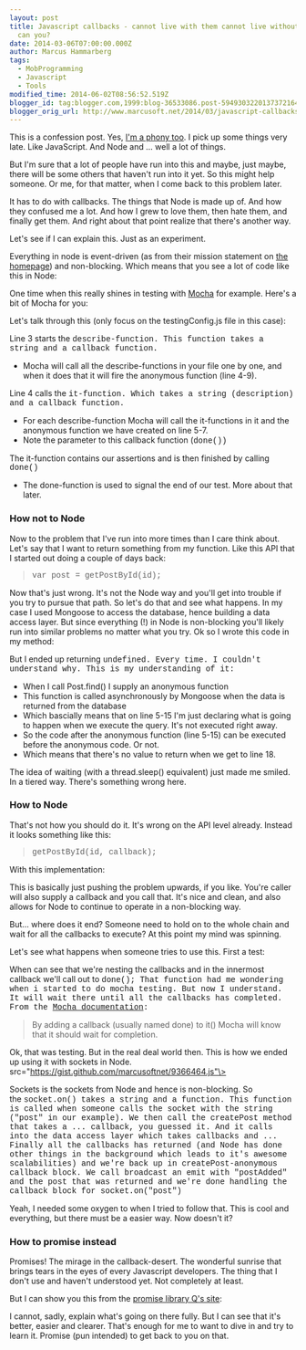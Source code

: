 ```yaml
---
layout: post
title: Javascript callbacks - cannot live with them cannot live without them... or
  can you?
date: 2014-03-06T07:00:00.000Z
author: Marcus Hammarberg
tags:
  - MobProgramming
  - Javascript
  - Tools
modified_time: 2014-06-02T08:56:52.519Z
blogger_id: tag:blogger.com,1999:blog-36533086.post-5949303220137372164
blogger_orig_url: http://www.marcusoft.net/2014/03/javascript-callbacks-cant-live-with.html
---
```





This is a confession post. Yes,
<a href="http://www.hanselman.com/blog/ImAPhonyAreYou.aspx"
target="_blank">I'm a phony too</a>. I pick up some things very late.
Like JavaScript. And Node and ... well a lot of things.

But I'm sure that a lot of people have run into this and maybe, just
maybe, there will be some others that haven't run into it yet. So this
might help someone. Or me, for that matter, when I come back to this
problem later.

It has to do with callbacks. The things that Node is made up of. And how
they confused me a lot. And how I grew to love them, then hate them, and
finally get them. And right about that point realize that there's
another way.

Let's see if I can explain this. Just as an experiment.

Everything in node is event-driven (as from their
mission statement on
<a href="http://nodejs.org/" target="_blank">the homepage</a>) and
non-blocking. Which means that you see a lot of code like this in
Node:

One time when this really shines in testing with
<a href="http://visionmedia.github.io/mocha/" target="_blank">Mocha</a>
for example. Here's a bit of Mocha for you:

Let's talk through this (only focus on the testingConfig.js file in this
case):

Line 3 starts the <span
style="font-family: Courier New, Courier, monospace;">describe-function.
This function takes a string and a callback function.

- Mocha will call all the describe-functions in your file one by one,
    and when it does that it will fire the anonymous function (line
    4-9).

Line 4 calls the <span
style="font-family: Courier New, Courier, monospace;">it-function.
Which takes a string (description) and a callback function.

- For each describe-function Mocha will call the it-functions in it
    and the anonymous function we have created on line 5-7.
- Note the parameter to this callback function (<span
    style="font-family: 'Courier New', Courier, monospace;">done())

The it-function contains our assertions and is then finished by calling
<span
style="font-family: Courier New, Courier, monospace;">done()

- <span style="font-family: inherit;">The done-function is used to
    signal the end of our test. More about that later.

### How not to Node

Now to the problem that I've run into more times than I care think
about. Let's say that I want to return something from my function. Like
this API that I started out doing a couple of days back:

> <span style="font-family: Courier New, Courier, monospace;">var post =
> getPostById(id);

Now that's just wrong. It's not the Node way and you'll get into trouble
if you try to pursue that path. So let's do that and see what happens.
In my case I used Mongoose to access the database, hence building a data
access layer. But since everything (!) in Node is non-blocking you'll
likely run into similar problems no matter what you try.
Ok so I wrote this code in my method:

But I ended up returning <span
style="font-family: Courier New, Courier, monospace;">undefined.
Every time. I couldn't understand why.
This is my understanding of it:

- When I call Post.find() I supply an anonymous function
- This function is called asynchronously by Mongoose when the data is
    returned from the database
- Which bascially means that on line 5-15 I'm just declaring what is
    going to happen when we execute the query. It's not executed right
    away.
- So the code after the anonymous function (line 5-15) can be executed
    before the anonymous code. Or not.
- Which means that there's no value to return when we get to line 18.

The idea of waiting (with a thread.sleep() equivalent) just made me
smiled. In a tiered way. There's something wrong here.

### How to Node

That's not how you should do it. It's wrong on the API level already.
Instead it looks something like this:

<div style="text-align: left;">

> <span
> style="font-family: 'Courier New', Courier, monospace;">getPostById(id,
> callback);


<div style="text-align: left;">

With this implementation:

This is basically just pushing the problem upwards, if you like. You're
caller will also supply a callback and you call that. It's nice and
clean, and also allows for Node to continue to operate in a non-blocking
way.


<div style="text-align: left;">

<div style="text-align: left;">

But... where does it end? Someone need to hold on to the whole chain and
wait for all the callbacks to execute? At this point my mind was
spinning.

Let's see what happens when someone tries to use this. First a test:

<div style="text-align: left;">

When can see that we're nesting the callbacks and in the innermost
callback we'll call out to <span
style="font-family: Courier New, Courier, monospace;">done();
That function had me wondering when i started to do mocha testing. But
now I understand. It will wait there until all the callbacks has
completed. From the
<a href="http://visionmedia.github.io/mocha/" target="_blank">Mocha
documentation</a>:


> By adding a callback (usually named done) to it() Mocha will know that
> it should wait for completion.

Ok, that was testing. But in the real deal world then. This is how we
ended up using it with sockets in Node.
src="https://gist.github.com/marcusoftnet/9366464.js"\>

Sockets is the sockets from Node and hence is non-blocking. So the <span
style="font-family: Courier New, Courier, monospace;">socket.on()
takes a string and a function. This function is called when someone
calls the socket with the string ("post" in our example). We then call
the <span
style="font-family: Courier New, Courier, monospace;">createPost
method that takes a ... callback, you guessed it. And it calls into the
data access layer which takes callbacks and ...
Finally all the callbacks has returned (and Node has done other things
in the background which leads to it's awesome scalabilities) and we're
back up in <span
style="font-family: Courier New, Courier, monospace;">createPost-anonymous
callback block. We call broadcast an emit with "postAdded" and the post
that was returned and we're done handling the callback block for <span
style="font-family: Courier New, Courier, monospace;">socket.on("post")

Yeah, I needed some oxygen to when I tried to follow that. This is cool
and everything, but there must be a easier way. Now doesn't it?

### How to promise instead



Promises! The mirage in the callback-desert. The wonderful sunrise that
brings tears in the eyes of every Javascript developers. The thing that
I don't use and haven't understood yet. Not completely at least.




But I can show you this from the
<a href="https://github.com/kriskowal/q" target="_blank">promise library
Q's site</a>:

I cannot, sadly, explain what's going on there fully. But I can see that
it's better, easier and clearer.
That's enough for me to want to dive in and try to learn it. Promise
(pun intended) to get back to you on that.


